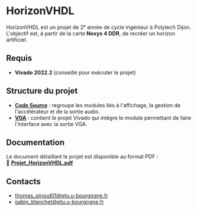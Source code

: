 # HorizonVHDL  

HorizonVHDL est un projet de 2ᵉ année de cycle ingénieur à Polytech Dijon.  
L'objectif est, à partir de la carte **Nexys 4 DDR**, de recréer un horizon artificiel.  

## Requis  

- **Vivado 2022.2** (conseillé pour exécuter le projet)  

## Structure du projet  

- **[Code Source](https://github.com/ThomyG07/HorizonVHDL/tree/main/CodeSource)** : regroupe les modules liés à l'affichage, la gestion de l'accélérateur et de la sortie audio.  
- **[VGA](https://github.com/ThomyG07/HorizonVHDL/tree/main/VGA)** : contient le projet Vivado qui intègre le module permettant de faire l'interface avec la sortie VGA.  

## Documentation  

Le document détaillant le projet est disponible au format PDF :  
📄 **[Projet_HorizonVHDL.pdf](https://github.com/ThomyG07/HorizonVHDL/blob/main/Projet_HorizonVHDL.pdf)**  

## Contacts  

- thomas_giroud01@etu.u-bourgogne.fr  
- gabin_blanchet@etu.u-bourgogne.fr  
